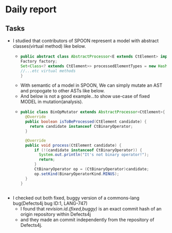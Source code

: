 # Daily report
## Tasks
  - I studied that contributors of SPOON represent a model with abstract classes(virtual method) like below.
    * ```Java
      public abstract class AbstractProcessor<E extends CtElement> implements Processor<E> {
      Factory factory;
      Set<Class<? extends CtElement>> processedElementTypes = new HashSet();
      //...etc virtual methods
      }
       ```
    * With semantic of a model in SPOON, We can simply mutate an AST and propogate to other ASTs like below.
    * And below is not a good example...to show use-case of fixed MODEL in mutation(analysis). 
    * ```Java
      public class BinOpMutator extends AbstractProcessor<CtElement>{
        @Override
        public boolean isToBeProcessed(CtElement candidate) {
          return candidate instanceof CtBinaryOperator;
        }

        @Override
        public void process(CtElement candidate) {
            if (!(candidate instanceof CtBinaryOperator)) {
              System.out.println("It's not binary operator!");
              return;
            }
            CtBinaryOperator op = (CtBinaryOperator)candidate;
            op.setKind(BinaryOperatorKind.MINUS);
        }
      }
    ```
  - I checked out both fixed, buggy version of a commons-lang bug(Defects4j bug ID:1, LANG-747)
    * I found that *revision.id.(fixed,buggy)* is an exact commit hash of an origin repository within Defects4j
    * and they made an commit independently from the repository of Defects4j.


